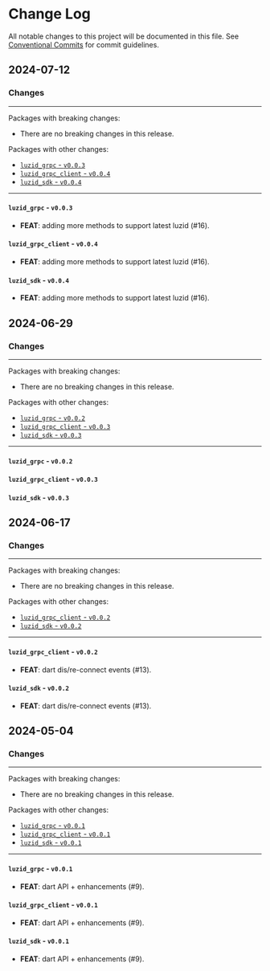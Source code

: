# Change Log

All notable changes to this project will be documented in this file.
See [Conventional Commits](https://conventionalcommits.org) for commit guidelines.

## 2024-07-12

### Changes

---

Packages with breaking changes:

 - There are no breaking changes in this release.

Packages with other changes:

 - [`luzid_grpc` - `v0.0.3`](#luzid_grpc---v003)
 - [`luzid_grpc_client` - `v0.0.4`](#luzid_grpc_client---v004)
 - [`luzid_sdk` - `v0.0.4`](#luzid_sdk---v004)

---

#### `luzid_grpc` - `v0.0.3`

 - **FEAT**: adding more methods to support latest luzid (#16).

#### `luzid_grpc_client` - `v0.0.4`

 - **FEAT**: adding more methods to support latest luzid (#16).

#### `luzid_sdk` - `v0.0.4`

 - **FEAT**: adding more methods to support latest luzid (#16).


## 2024-06-29

### Changes

---

Packages with breaking changes:

 - There are no breaking changes in this release.

Packages with other changes:

 - [`luzid_grpc` - `v0.0.2`](#luzid_grpc---v002)
 - [`luzid_grpc_client` - `v0.0.3`](#luzid_grpc_client---v003)
 - [`luzid_sdk` - `v0.0.3`](#luzid_sdk---v003)

---

#### `luzid_grpc` - `v0.0.2`

#### `luzid_grpc_client` - `v0.0.3`

#### `luzid_sdk` - `v0.0.3`


## 2024-06-17

### Changes

---

Packages with breaking changes:

 - There are no breaking changes in this release.

Packages with other changes:

 - [`luzid_grpc_client` - `v0.0.2`](#luzid_grpc_client---v002)
 - [`luzid_sdk` - `v0.0.2`](#luzid_sdk---v002)

---

#### `luzid_grpc_client` - `v0.0.2`

 - **FEAT**: dart dis/re-connect events (#13).

#### `luzid_sdk` - `v0.0.2`

 - **FEAT**: dart dis/re-connect events (#13).


## 2024-05-04

### Changes

---

Packages with breaking changes:

 - There are no breaking changes in this release.

Packages with other changes:

 - [`luzid_grpc` - `v0.0.1`](#luzid_grpc---v001)
 - [`luzid_grpc_client` - `v0.0.1`](#luzid_grpc_client---v001)
 - [`luzid_sdk` - `v0.0.1`](#luzid_sdk---v001)

---

#### `luzid_grpc` - `v0.0.1`

 - **FEAT**: dart API + enhancements (#9).

#### `luzid_grpc_client` - `v0.0.1`

 - **FEAT**: dart API + enhancements (#9).

#### `luzid_sdk` - `v0.0.1`

 - **FEAT**: dart API + enhancements (#9).

